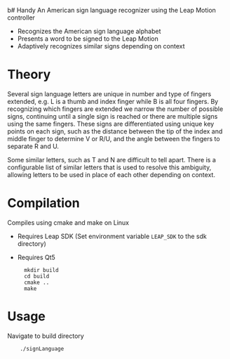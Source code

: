 b# Handy
An American sign language recognizer using the Leap Motion controller
- Recognizes the American sign language alphabet
- Presents a word to be signed to the Leap Motion
- Adaptively recognizes similar signs depending on context

# Theory
Several sign language letters are unique in number and type
of fingers extended, e.g. L is a thumb and index finger
while B is all four fingers. By recognizing which fingers
are extended we narrow the number of possible signs,
continuing until a single sign is reached or there are
multiple signs using the same fingers. These signs are
differentiated using unique key points on each sign,
such as the distance between the tip of the index and middle
finger to determine V or R/U, and the angle between the fingers
to separate R and U.

Some similar letters, such as T and N are difficult to tell apart.
There is a configurable list of similar letters that is used
to resolve this ambiguity, allowing letters to be used in
place of each other depending on context.

# Compilation
Compiles using cmake and make on Linux
- Requires Leap SDK (Set environment variable `LEAP_SDK` to the sdk directory)
- Requires Qt5

        mkdir build
        cd build
        cmake ..
        make

# Usage
Navigate to build directory

        ./signLanguage